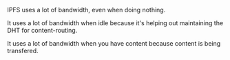 IPFS uses a lot of bandwidth, even when doing nothing.

It uses a lot of bandwidth when idle because it's helping out maintaining the
DHT for content-routing.

It uses a lot of bandwidth when you have content because content is being transfered.
